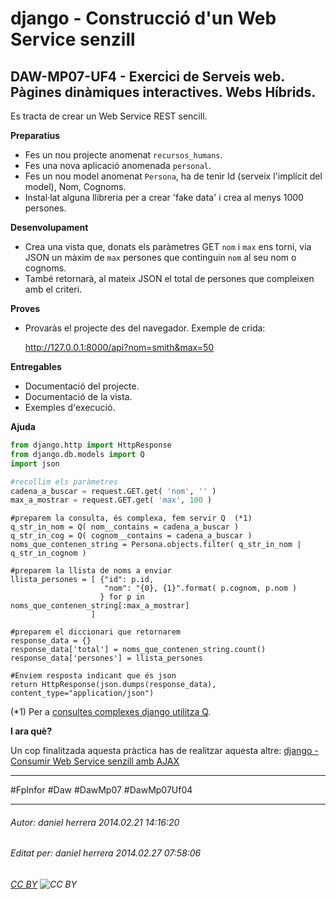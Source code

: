 # django - Construcció d'un Web Service senzill
## DAW-MP07-UF4 - Exercici de Serveis web. Pàgines dinàmiques interactives. Webs Híbrids.
Es tracta de crear un Web Service REST sencill.

**Preparatius**

* Fes un nou projecte anomenat `recursos_humans`.
* Fes una nova aplicació anomenada `personal`.
* Fes un nou model anomenat `Persona`, ha de tenir Id (serveix l'implícit del model), Nom, Cognoms.
* Instal·lat alguna llibreria per a crear 'fake data' i crea al menys 1000 persones.

**Desenvolupament**

* Crea una vista que, donats els paràmetres GET `nom` i `max` ens torni, via JSON un màxim de `max` persones que continguin `nom` al seu nom o cognoms.
* També retornarà, al mateix JSON el total de persones que compleixen amb el criteri.

**Proves**

* Provaràs el projecte des del navegador. Exemple de crida:

    http://127.0.0.1:8000/api?nom=smith&max=50

**Entregables**

* Documentació del projecte.
* Documentació de la vista.
* Exemples d'execució.

**Ajuda**



```python
from django.http import HttpResponse
from django.db.models import Q
import json

#recollim els paràmetres
cadena_a_buscar = request.GET.get( 'nom', '' )
max_a_mostrar = request.GET.get( 'max', 100 )
```

    #preparem la consulta, és complexa, fem servir Q  (*1)
    q_str_in_nom = Q( nom__contains = cadena_a_buscar )
    q_str_in_cog = Q( cognom__contains = cadena_a_buscar )
    noms_que_contenen_string = Persona.objects.filter( q_str_in_nom | q_str_in_cognom )

    #preparem la llista de noms a enviar
    llista_persones = [ {"id": p.id, 
                         "nom": "{0}, {1}".format( p.cognom, p.nom )           
                        } for p in noms_que_contenen_string[:max_a_mostrar]
                      ] 

    #preparem el diccionari que retornarem
    response_data = {}
    response_data['total'] = noms_que_contenen_string.count()
    response_data['persones'] = llista_persones

    #Enviem resposta indicant que és json
    return HttpResponse(json.dumps(response_data), content_type="application/json")


(*1) Per a [consultes complexes django utilitza Q](https://docs.djangoproject.com/en/dev/topics/db/queries/#complex-lookups-with-q-objects).    

**I ara què?**

Un cop finalitzada aquesta pràctica has de realitzar aquesta altre: [django - Consumir Web Service senzill amb AJAX](/activitats/DAW-MP07/DAW-MP07-UF4/django-consumir-web-service-senzill-amb-ajax/readme.md)


---

#FpInfor #Daw #DawMp07 #DawMp07Uf04

---

###### Autor: daniel herrera 2014.02.21 14:16:20
###### Editat per: daniel herrera 2014.02.27 07:58:06
###### [CC BY](https://creativecommons.org/licenses/by/4.0/) ![CC BY](https://licensebuttons.net/l/by/3.0/80x15.png)
